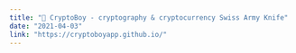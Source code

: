 ```yaml
---
title: "🥷 CryptoBoy - cryptography & cryptocurrency Swiss Army Knife"
date: "2021-04-03"
link: "https://cryptoboyapp.github.io/"
---
```

